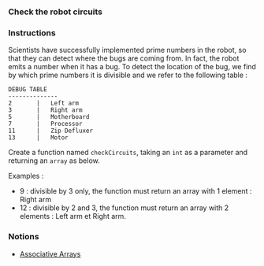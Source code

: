 ### Check the robot circuits

### Instructions

Scientists have successfully implemented prime numbers in the robot, so that they can detect where the bugs are coming from. In fact, the robot emits a number when it has a bug. To detect the location of the bug, we find by which prime numbers it is divisible and we refer to the following table :

```
DEBUG TABLE
--------------
2       |   Left arm
3       |   Right arm
5       |   Motherboard
7       |   Processor
11      |   Zip Defluxer
13      |   Motor
```

Create a function named `checkCircuits`, taking an `int` as a parameter and returning an `array` as below.

Examples :

- 9 : divisible by 3 only, the function must return an array with 1 element : Right arm
- 12 : divisible by 2 and 3, the function must return an array with 2 elements : Left arm et Right arm.

### Notions

- [Associative Arrays](https://www.w3schools.com/php/php_arrays_associative.asp)